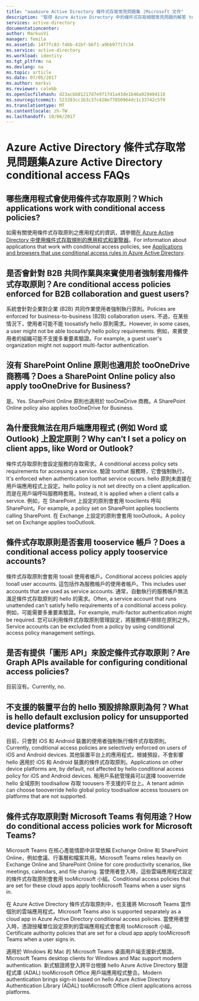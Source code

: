 ```yaml
---
title: "aaaAzure Active Directory 條件式存取常見問題集 |Microsoft 文件"
description: "取得 Azure Active Directory 中的條件式存取相關常見問題的解答 toofrequently。"
services: active-directory
documentationcenter: 
author: MarkusVi
manager: femila
ms.assetid: 14f7fc83-f4bb-41bf-b6f1-a9bb97717c34
ms.service: active-directory
ms.workload: identity
ms.tgt_pltfrm: na
ms.devlang: na
ms.topic: article
ms.date: 07/05/2017
ms.author: markvi
ms.reviewer: calebb
ms.openlocfilehash: d23acbb01217d7e9717d1a43de1b46a929404118
ms.sourcegitcommit: 523283cc1b3c37c428e77850964dc1c33742c5f0
ms.translationtype: MT
ms.contentlocale: zh-TW
ms.lasthandoff: 10/06/2017
---
```

# <a name="azure-active-directory-conditional-access-faqs"></a><span data-ttu-id="fa5d5-103">Azure Active Directory 條件式存取常見問題集</span><span class="sxs-lookup"><span data-stu-id="fa5d5-103">Azure Active Directory conditional access FAQs</span></span>

## <a name="which-applications-work-with-conditional-access-policies"></a><span data-ttu-id="fa5d5-104">哪些應用程式會使用條件式存取原則？</span><span class="sxs-lookup"><span data-stu-id="fa5d5-104">Which applications work with conditional access policies?</span></span>

<span data-ttu-id="fa5d5-105">如需有關使用條件式存取原則之應用程式的資訊，請參閱[在 Azure Active Directory 中使用條件式存取規則的應用程式和瀏覽器](active-directory-conditional-access-supported-apps.md)。</span><span class="sxs-lookup"><span data-stu-id="fa5d5-105">For information about applications that work with conditional access policies, see [Applications and browsers that use conditional access rules in Azure Active Directory](active-directory-conditional-access-supported-apps.md).</span></span>

## <a name="are-conditional-access-policies-enforced-for-b2b-collaboration-and-guest-users"></a><span data-ttu-id="fa5d5-106">是否會針對 B2B 共同作業與來賓使用者強制套用條件式存取原則？</span><span class="sxs-lookup"><span data-stu-id="fa5d5-106">Are conditional access policies enforced for B2B collaboration and guest users?</span></span>

<span data-ttu-id="fa5d5-107">系統會針對企業對企業 (B2B) 共同作業使用者強制執行原則。</span><span class="sxs-lookup"><span data-stu-id="fa5d5-107">Policies are enforced for business-to-business (B2B) collaboration users.</span></span> <span data-ttu-id="fa5d5-108">不過，在某些情況下，使用者可能不能 toosatisfy hello 原則需求。</span><span class="sxs-lookup"><span data-stu-id="fa5d5-108">However, in some cases, a user might not be able toosatisfy hello policy requirements.</span></span> <span data-ttu-id="fa5d5-109">例如，來賓使用者的組織可能不支援多重要素驗證。</span><span class="sxs-lookup"><span data-stu-id="fa5d5-109">For example, a guest user's organization might not support multi-factor authentication.</span></span> 



## <a name="does-a-sharepoint-online-policy-also-apply-tooonedrive-for-business"></a><span data-ttu-id="fa5d5-110">沒有 SharePoint Online 原則也適用於 tooOneDrive 商務嗎？</span><span class="sxs-lookup"><span data-stu-id="fa5d5-110">Does a SharePoint Online policy also apply tooOneDrive for Business?</span></span>

<span data-ttu-id="fa5d5-111">是。</span><span class="sxs-lookup"><span data-stu-id="fa5d5-111">Yes.</span></span> <span data-ttu-id="fa5d5-112">SharePoint Online 原則也適用於 tooOneDrive 商務。</span><span class="sxs-lookup"><span data-stu-id="fa5d5-112">A SharePoint Online policy also applies tooOneDrive for Business.</span></span>


## <a name="why-cant-i-set-a-policy-on-client-apps-like-word-or-outlook"></a><span data-ttu-id="fa5d5-113">為什麼我無法在用戶端應用程式 (例如 Word 或 Outlook) 上設定原則？</span><span class="sxs-lookup"><span data-stu-id="fa5d5-113">Why can’t I set a policy on client apps, like Word or Outlook?</span></span>

<span data-ttu-id="fa5d5-114">條件式存取原則會設定服務的存取需求。</span><span class="sxs-lookup"><span data-stu-id="fa5d5-114">A conditional access policy sets requirements for accessing a service.</span></span> <span data-ttu-id="fa5d5-115">驗證 toothat 服務時，它會強制執行。</span><span class="sxs-lookup"><span data-stu-id="fa5d5-115">It's enforced when authentication toothat service occurs.</span></span> <span data-ttu-id="fa5d5-116">hello 原則未直接在用戶端應用程式上設定。</span><span class="sxs-lookup"><span data-stu-id="fa5d5-116">hello policy is not set directly on a client application.</span></span> <span data-ttu-id="fa5d5-117">而是在用戶端呼叫服務時套用。</span><span class="sxs-lookup"><span data-stu-id="fa5d5-117">Instead, it is applied when a client calls a service.</span></span> <span data-ttu-id="fa5d5-118">例如，在 SharePoint 上設定的原則會套用 tooclients 呼叫 SharePoint。</span><span class="sxs-lookup"><span data-stu-id="fa5d5-118">For example, a policy set on SharePoint applies tooclients calling SharePoint.</span></span> <span data-ttu-id="fa5d5-119">在 Exchange 上設定的原則會套用 tooOutlook。</span><span class="sxs-lookup"><span data-stu-id="fa5d5-119">A policy set on Exchange applies tooOutlook.</span></span>

## <a name="does-a-conditional-access-policy-apply-tooservice-accounts"></a><span data-ttu-id="fa5d5-120">條件式存取原則是否套用 tooservice 帳戶？</span><span class="sxs-lookup"><span data-stu-id="fa5d5-120">Does a conditional access policy apply tooservice accounts?</span></span>

<span data-ttu-id="fa5d5-121">條件式存取原則會套用 tooall 使用者帳戶。</span><span class="sxs-lookup"><span data-stu-id="fa5d5-121">Conditional access policies apply tooall user accounts.</span></span> <span data-ttu-id="fa5d5-122">這包括作為服務帳戶的使用者帳戶。</span><span class="sxs-lookup"><span data-stu-id="fa5d5-122">This includes user accounts that are used as service accounts.</span></span> <span data-ttu-id="fa5d5-123">通常，自動執行的服務帳戶無法滿足條件式存取原則的 hello 的需求。</span><span class="sxs-lookup"><span data-stu-id="fa5d5-123">Often, a service account that runs unattended can't satisfy hello requirements of a conditional access policy.</span></span> <span data-ttu-id="fa5d5-124">例如，可能需要多重要素驗證。</span><span class="sxs-lookup"><span data-stu-id="fa5d5-124">For example, multi-factor authentication might be required.</span></span> <span data-ttu-id="fa5d5-125">您可以利用條件式存取原則管理設定，將服務帳戶排除在原則之外。</span><span class="sxs-lookup"><span data-stu-id="fa5d5-125">Service accounts can be excluded from a policy by using conditional access policy management settings.</span></span> 

## <a name="are-graph-apis-available-for-configuring-conditional-access-policies"></a><span data-ttu-id="fa5d5-126">是否有提供「圖形 API」來設定條件式存取原則？</span><span class="sxs-lookup"><span data-stu-id="fa5d5-126">Are Graph APIs available for configuring conditional access policies?</span></span>

<span data-ttu-id="fa5d5-127">目前沒有。</span><span class="sxs-lookup"><span data-stu-id="fa5d5-127">Currently, no.</span></span> 

## <a name="what-is-hello-default-exclusion-policy-for-unsupported-device-platforms"></a><span data-ttu-id="fa5d5-128">不支援的裝置平台的 hello 預設排除原則為何？</span><span class="sxs-lookup"><span data-stu-id="fa5d5-128">What is hello default exclusion policy for unsupported device platforms?</span></span>

<span data-ttu-id="fa5d5-129">目前，只會對 iOS 和 Android 裝置的使用者強制執行條件式存取原則。</span><span class="sxs-lookup"><span data-stu-id="fa5d5-129">Currently, conditional access policies are selectively enforced on users of iOS and Android devices.</span></span> <span data-ttu-id="fa5d5-130">其他裝置平台上的應用程式，根據預設，不會影響 hello 適用於 iOS 和 Android 裝置的條件式存取原則。</span><span class="sxs-lookup"><span data-stu-id="fa5d5-130">Applications on other device platforms are, by default, not affected by hello conditional access policy for iOS and Android devices.</span></span> <span data-ttu-id="fa5d5-131">租用戶系統管理員可以選擇 toooverride hello 全域原則 toodisallow 存取 toousers 不支援的平台上。</span><span class="sxs-lookup"><span data-stu-id="fa5d5-131">A tenant admin can choose toooverride hello global policy toodisallow access toousers on platforms that are not supported.</span></span>


## <a name="how-do-conditional-access-policies-work-for-microsoft-teams"></a><span data-ttu-id="fa5d5-132">條件式存取原則對 Microsoft Teams 有何用途？</span><span class="sxs-lookup"><span data-stu-id="fa5d5-132">How do conditional access policies work for Microsoft Teams?</span></span>  

<span data-ttu-id="fa5d5-133">Microsoft Teams 在核心產能情節中非常依賴 Exchange Online 和 SharePoint Online，例如會議、行事曆和檔案共用。</span><span class="sxs-lookup"><span data-stu-id="fa5d5-133">Microsoft Teams relies heavily on Exchange Online and SharePoint Online for core productivity scenarios, like meetings, calendars, and file sharing.</span></span> <span data-ttu-id="fa5d5-134">當使用者登入時，這些雲端應用程式設定的條件式存取原則會套用 tooMicrosoft 小組。</span><span class="sxs-lookup"><span data-stu-id="fa5d5-134">Conditional access policies that are set for these cloud apps apply tooMicrosoft Teams when a user signs in.</span></span>

<span data-ttu-id="fa5d5-135">在 Azure Active Directory 條件式存取原則中，也支援將 Microsoft Teams 當作個別的雲端應用程式。</span><span class="sxs-lookup"><span data-stu-id="fa5d5-135">Microsoft Teams also is supported separately as a cloud app in Azure Active Directory conditional access policies.</span></span> <span data-ttu-id="fa5d5-136">當使用者登入時，憑證授權單位設定原則的雲端應用程式會套用 tooMicrosoft 小組。</span><span class="sxs-lookup"><span data-stu-id="fa5d5-136">Certificate authority policies that are set for a cloud app apply tooMicrosoft Teams when a user signs in.</span></span>

<span data-ttu-id="fa5d5-137">適用於 Windows 和 Mac 的 Microsoft Teams 桌面用戶端支援新式驗證。</span><span class="sxs-lookup"><span data-stu-id="fa5d5-137">Microsoft Teams desktop clients for Windows and Mac support modern authentication.</span></span> <span data-ttu-id="fa5d5-138">新式驗證將登入跨平台根據 hello Azure Active Directory 驗證程式庫 (ADAL) tooMicrosoft Office 用戶端應用程式整合。</span><span class="sxs-lookup"><span data-stu-id="fa5d5-138">Modern authentication brings sign-in based on hello Azure Active Directory Authentication Library (ADAL) tooMicrosoft Office client applications across platforms.</span></span> 
